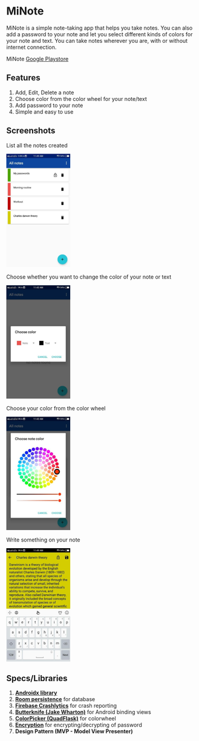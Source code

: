 # MiNote
MiNote is a simple note-taking app that helps you take notes. You can also
add a password to your note and let you select different kinds of colors for your
note and text. You can take notes wherever you are, with or without internet connection.

MiNote [Google Playstore](https://play.google.com/store/apps/details?id=com.suzei.minote)

## Features
1. Add, Edit, Delete a note
2. Choose color from the color wheel for your note/text
3. Add password to your note
4. Simple and easy to use

## Screenshots
List all the notes created

<img src="https://github.com/adrianseraspi12/MiNote/blob/master/art/1.jpg" alt="login" height="300px" />

Choose whether you want to change the color of your note or text

<img src="https://github.com/adrianseraspi12/MiNote/blob/master/art/2.jpg" alt="login" height="300px" />

Choose your color from the color wheel

<img src="https://github.com/adrianseraspi12/MiNote/blob/master/art/3.jpg" alt="login" height="300px" />

Write something on your note

<img src="https://github.com/adrianseraspi12/MiNote/blob/master/art/4.jpg" alt="login" height="300px" />

## Specs/Libraries
1. [**Androidx library**](https://developer.android.com/jetpack/androidx/)
2. [**Room persistence**](https://developer.android.com/topic/libraries/architecture/room) for database
3. [**Firebase Crashlytics**](https://firebase.google.com/docs/crashlytics/) for crash reporting
4. [**Butterknife (Jake Wharton)**](https://github.com/JakeWharton/butterknife) for Android binding views
5. [**ColorPicker (QuadFlask)**](https://github.com/QuadFlask/colorpicker) for colorwheel
6. [**Encryption**](https://github.com/simbiose/Encryption) for encrypting/decrypting of password
7. **Design Pattern (MVP - Model View Presenter)**

